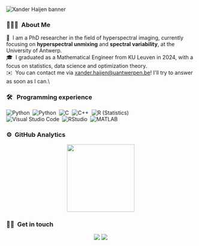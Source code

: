 ![Xander Haijen banner](https://github.com/XanderHaijen/XanderHaijen/blob/main/Xander%20Haijen.png)


### 👨🏻‍💻 &nbsp;About Me

🔬 &nbsp;I am a PhD researcher in the field of hyperspectral imaging, currently focusing on **hyperspectral unmixing** and **spectral variability**, at the University of Antwerp.\
🎓 &nbsp;I graduated as a Mathematical Engineer from KU Leuven in 2024, with a focus on statistics, data science and optimization theory.\
✉️ &nbsp;You can contact me via xander.haijen@uantwerpen.be! I'll try to answer as soon as I can.\

### 🛠 &nbsp; Programming experience

![Python](https://img.shields.io/badge/-Python-05122A?style=flat&logo=python)&nbsp;
![Python](https://img.shields.io/badge/-Julia-05122A?style=flat&logo=julia)&nbsp;
![C](https://img.shields.io/badge/-C-05122A?style=flat&logo=C&logoColor=A8B9CC)&nbsp;
![C++](https://img.shields.io/badge/-C++-05122A?style=flat&logo=C%2B%2B&logoColor=00599C)&nbsp;
![R (Statistics)](https://img.shields.io/badge/-R-05122A?style=flat&logo=R&logoColor=276DC3)\
![Visual Studio Code](https://img.shields.io/badge/-Visual%20Studio%20Code-05122A?style=flat&logo=visual-studio-code&logoColor=007ACC)&nbsp;
![RStudio](https://img.shields.io/badge/-RStudio-05122A?style=flat&logo=rstudio)&nbsp;
![MATLAB](https://img.shields.io/badge/-MATLAB-05122A?style=flat&logo=matlab)&nbsp;

### ⚙️ &nbsp;GitHub Analytics

<p align="center">
<a href="https://github.com/xanderhaijen">
  <img height="180em" src="https://github-readme-stats.vercel.app/api/top-langs/?username=xanderhaijen&layout=compact&langs_count=8&theme=algolia"/>
</a>
</p>

### 🤝🏻 &nbsp;Get in touch

<p align="center">
<a href="https://www.linkedin.com/in/xander-haijen-484191207/"><img src="https://img.shields.io/badge/-Xander_Haijen-0077B5?style=flat&logo=Linkedin&logoColor=white"/></a>
<a href="mailto:xander.haijen@uantwerpen.be"><img src="https://img.shields.io/badge/-xander.haijen@uantwerpen.be-D14836?style=flat&logo=Gmail&logoColor=white"/></a>
</p>
